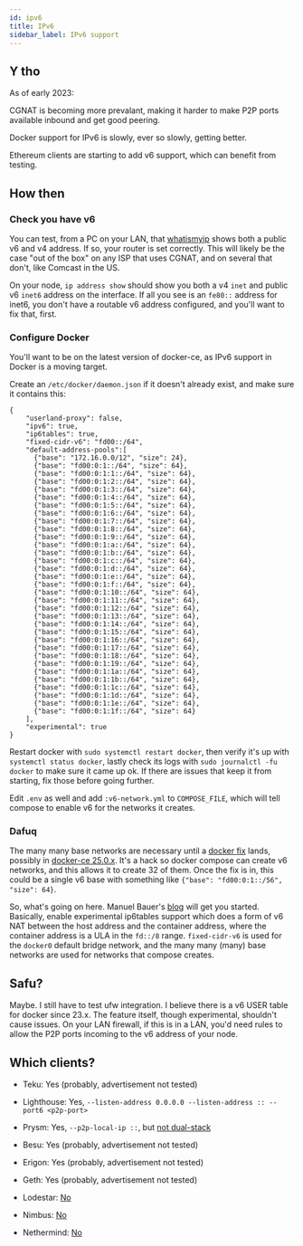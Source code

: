 ```yaml
---
id: ipv6
title: IPv6
sidebar_label: IPv6 support
---
```


## Y tho

As of early 2023:

CGNAT is becoming more prevalant, making it harder to make P2P ports available inbound and get good peering.

Docker support for IPv6 is slowly, ever so slowly, getting better.

Ethereum clients are starting to add v6 support, which can benefit from testing.

## How then

### Check you have v6

You can test, from a PC on your LAN, that [whatismyip](https://whatismyip.com) shows both a public v6 and v4 address. If so,
your router is set correctly. This will likely be the case "out of the box" on any ISP that uses CGNAT, and on several that don't,
like Comcast in the US.

On your node, `ip address show` should show you both a v4 `inet` and public v6 `inet6` address on the interface. If all you see
is an `fe80::` address for inet6, you don't have a routable v6 address configured, and you'll want to fix that, first.

### Configure Docker

You'll want to be on the latest version of docker-ce, as IPv6 support in Docker is a moving target.

Create an `/etc/docker/daemon.json` if it doesn't already exist, and make sure it contains this:

```
{
    "userland-proxy": false,
    "ipv6": true,
    "ip6tables": true,
    "fixed-cidr-v6": "fd00::/64",
    "default-address-pools":[
      {"base": "172.16.0.0/12", "size": 24},
      {"base": "fd00:0:1::/64", "size": 64},
      {"base": "fd00:0:1:1::/64", "size": 64},
      {"base": "fd00:0:1:2::/64", "size": 64},
      {"base": "fd00:0:1:3::/64", "size": 64},
      {"base": "fd00:0:1:4::/64", "size": 64},
      {"base": "fd00:0:1:5::/64", "size": 64},
      {"base": "fd00:0:1:6::/64", "size": 64},
      {"base": "fd00:0:1:7::/64", "size": 64},
      {"base": "fd00:0:1:8::/64", "size": 64},
      {"base": "fd00:0:1:9::/64", "size": 64},
      {"base": "fd00:0:1:a::/64", "size": 64},
      {"base": "fd00:0:1:b::/64", "size": 64},
      {"base": "fd00:0:1:c::/64", "size": 64},
      {"base": "fd00:0:1:d::/64", "size": 64},
      {"base": "fd00:0:1:e::/64", "size": 64},
      {"base": "fd00:0:1:f::/64", "size": 64},
      {"base": "fd00:0:1:10::/64", "size": 64},
      {"base": "fd00:0:1:11::/64", "size": 64},
      {"base": "fd00:0:1:12::/64", "size": 64},
      {"base": "fd00:0:1:13::/64", "size": 64},
      {"base": "fd00:0:1:14::/64", "size": 64},
      {"base": "fd00:0:1:15::/64", "size": 64},
      {"base": "fd00:0:1:16::/64", "size": 64},
      {"base": "fd00:0:1:17::/64", "size": 64},
      {"base": "fd00:0:1:18::/64", "size": 64},
      {"base": "fd00:0:1:19::/64", "size": 64},
      {"base": "fd00:0:1:1a::/64", "size": 64},
      {"base": "fd00:0:1:1b::/64", "size": 64},
      {"base": "fd00:0:1:1c::/64", "size": 64},
      {"base": "fd00:0:1:1d::/64", "size": 64},
      {"base": "fd00:0:1:1e::/64", "size": 64},
      {"base": "fd00:0:1:1f::/64", "size": 64}
    ],
    "experimental": true
}
```

Restart docker with `sudo systemctl restart docker`, then verify it's up with `systemctl status docker`, lastly check its logs with `sudo journalctl -fu docker` to make sure it came up ok. If there
are issues that keep it from starting, fix those before going further.

Edit `.env` as well and add `:v6-network.yml` to `COMPOSE_FILE`, which will tell compose to enable v6 for the networks it creates.

### Dafuq

The many many base networks are necessary until a [docker fix](https://github.com/moby/moby/pull/43033) lands, possibly in [docker-ce 25.0.x](https://github.com/moby/moby/milestone/119). It's a hack so docker compose can create v6 networks, and this allows it to create 32 of them. Once the fix is in, this could be a single v6 base with something like `{"base": "fd00:0:1::/56", "size": 64}`.

So, what's going on here. Manuel Bauer's [blog](https://www.manuel-bauer.net/blog/docker-with-full-ipv6-support) will get you started. Basically, enable experimental ip6tables support which does a form of v6 NAT between the host address and the container address, where the container address is a ULA in the `fd::/8` range. `fixed-cidr-v6` is used for the `docker0` default bridge network, and the many many (many) base networks are used for networks that compose creates.

## Safu?

Maybe. I still have to test ufw integration. I believe there is a v6 USER table for docker since 23.x. The feature itself, though experimental, shouldn't cause issues. On your LAN firewall, if this is in a LAN, you'd need rules to allow the P2P ports incoming to the v6 address of your node.

## Which clients?

- Teku: Yes (probably, advertisement not tested)
- Lighthouse: Yes, `--listen-address 0.0.0.0 --listen-address :: --port6 <p2p-port>`
- Prysm: Yes, `--p2p-local-ip ::`, but [not dual-stack](https://github.com/prysmaticlabs/prysm/issues/12303)
- Besu: Yes (probably, advertisement not tested)
- Erigon: Yes (probably, advertisement not tested)
- Geth: Yes (probably, advertisement not tested)

- Lodestar: [No](https://github.com/ChainSafe/lodestar/issues/5380)
- Nimbus: [No](https://github.com/status-im/nimbus-eth2/issues/4839)
- Nethermind: [No](https://github.com/NethermindEth/nethermind/issues/5565)
